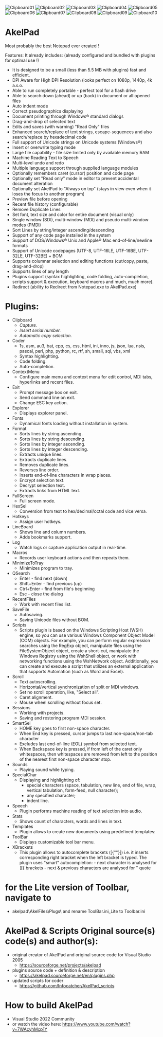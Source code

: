 ![Clipboard01](https://user-images.githubusercontent.com/122004809/211796075-ab979206-621d-430e-ac61-1feceb38dddd.jpg)
![Clipboard02](https://user-images.githubusercontent.com/122004809/211796078-3af9d667-badb-4daa-844f-18deabcc65e4.jpg)
![Clipboard03](https://user-images.githubusercontent.com/122004809/211796085-897eebb7-392f-43e3-a070-f3719421699b.jpg)
![Clipboard04](https://user-images.githubusercontent.com/122004809/211796091-c99196a4-45ba-4747-ad49-09b44d118948.jpg)
![Clipboard05](https://user-images.githubusercontent.com/122004809/211796095-52211209-106b-4cda-b5b2-d9039d93664b.jpg)
![Clipboard06](https://user-images.githubusercontent.com/122004809/211796100-a87004b3-8bfa-4bf0-a354-3914818827db.jpg)
![Clipboard07](https://user-images.githubusercontent.com/122004809/211796105-e14eaaf2-dc23-4498-9f59-eddeffd5a86a.jpg)
![Clipboard08](https://user-images.githubusercontent.com/122004809/211796108-d506db0a-a25a-4a92-8d9f-39bad5256b22.jpg)
![Clipboard09](https://user-images.githubusercontent.com/122004809/211796111-b5c537dc-aca7-4f04-8988-14d43fbdf956.jpg)
![Clipboard10](https://user-images.githubusercontent.com/122004809/211796117-6192c102-51a5-42d1-8c56-80d57b8a1f0d.jpg)


# AkelPad
Most probably the best Notepad ever created !


Features: It already includes: (already configured and bundled with plugins for optimal use !)

* It is designed to be a small (less than 5.5 MB with plugins) fast and efficient.
* DPI Aware for High DPI Resolution (looks perfect on 1080p, 1440p, 4k a.s.o.
* Able to run completely portable - perfect tool for a flash drive
* Able to search down (ahead) or up (back) in document or all opened files
* Auto indent mode
* Correct pseudographics displaying
* Document printing through Windows® standard dialogs
* Drag-and-drop of selected text
* Edits and saves (with warning) "Read Only" files
* Enhanced search/replace of text strings, escape-sequences and also search/replace by hexadecimal code
* Full support of Unicode strings on Unicode systems (Windows®)
* Insert or overwrite typing mode
* Large file capability - file size limited only by available memory RAM
* Machine Reading Text to Speech
* Multi-level undo and redo
* Multiple language support through supplied language modules
* Optionally remembers caret (cursor) position and code page
* Optionally set "Read only" mode in editor to prevent accidental document alteration
* Optionally set AkelPad to "Always on top" (stays in view even when it loses the focus to another program)
* Preview file before opening
* Recent file history (configurable)
* Remove Duplicate Lines
* Set font, text size and color for entire document (visual only)
* Single window (SDI), multi-window (MDI) and pseudo multi-window modes (PMDI)
* Sort Lines by string/integer ascending/descending
* Support of any code page installed in the system
* Support of DOS/Windows® Unix and Apple® Mac end-of-line/newline formats
* Support of Unicode codepages (UTF-8, UTF-16LE, UTF-16BE, UTF-32LE, UTF-32BE) + BOM
* Supports columnar selection and editing functions (cut/copy, paste, drag-and-drop)
* Supports lines of any length
* Plugins support (syntax highlighting, code folding, auto-completion, scripts support & execution, keyboard macros and much, much more).
* Redirect (ability to Redirect from Notepad.exe to AkelPad.exe)

# Plugins:

* Clipboard
  - *Capture.*
  - *Insert serial number.*
  - *Automatic copy selection.*
* Coder
  - 1s, asm, au3, bat, cpp, cs, css, html, ini, inno, js, json, lua, nsis, pascal, perl, php, python, rc, rtf, sh, smali, sql, vbs, xml
  - Syntax highlighting.
  - Code folding.
  - Auto-completion.
* ContextMenu
  - Configure main menu and context menu for edit control, MDI tabs, hyperlinks and recent files.
* Exit
  - Prompt message box on exit.
  - Send command line on exit.
  - Change ESC key action.
* Explorer
  - Displays explorer panel.
* Fonts
  - Dynamical fonts loading without installation in system.
* Format
  - Sorts lines by string ascending.
  - Sorts lines by string descending.
  - Sorts lines by integer ascending.
  - Sorts lines by integer descending.
  - Extracts unique lines.
  - Extracts duplicate lines.
  - Removes duplicate lines.
  - Reverses line order.
  - Inserts end-of-line characters in wrap places.
  - Encrypt selection text.
  - Decrypt selection text.
  - Extracts links from HTML text.
* FullScreen
  - Full screen mode.
* HexSel
  - Conversion from text to hex/decimal/octal code and vice versa.
* Hotkeys
  - Assign user hotkeys.
* LineBoard
  - Shows line and column numbers.
  - Adds bookmarks support.
* Log
  - Watch logs or capture application output in real-time.
* Macros
  - Records user keyboard actions and then repeats them.
* MinimizeToTray
  - Minimizes program to tray.
* QSearch
  - Enter - find next (down)
  - Shift+Enter - find previous (up)
  - Ctrl+Enter - find from file's beginning
  - Esc - close the dialog
* RecentFiles
  - Work with recent files list.
* SaveFile
  - Autosaving.
  - Saving Unicode files without BOM.
* Scripts
  - Scripts plugin is based on the Windows Scripting Host (WSH) engine, so you can use various Windows Component Object Model (COM) objects. For example, you can perform regular expression searches using the RegExp object, manipulate files using the FileSystemObject object, create a short-cut, manipulate the Windows Registry using the WshShell object, or work with networking functions using the WshNetwork object. Additionally, you can create and execute a script that utilizes an external application that supports Automation (such as Word and Excel).
* Scroll
  - Text autoscrolling.
  - Horizontal/vertical synchronization of split or MDI windows.
  - Set no scroll operation, like, "Select all".
  - Caret alignment.
  - Mouse wheel scrolling without focus set.
* Sessions
  - Working with projects.
  - Saving and restoring program MDI session.
* SmartSel
  - HOME key goes to first non-space character.
  - When End key is pressed, cursor jumps to last non-space/non-tab character
  - Excludes last end-of-line (EOL) symbol from selected text.
  - When Backspace key is pressed, if from left of the caret only whitespaces, then whitespaces are removed from left to the position of the nearest first non-space character stop.
* Sounds
  - Playing sound while typing.
* SpecialChar
  - Displaying and highlighting of:
    - special characters (space, tabulation, new line, end of file, wrap, vertical tabulation, form-feed, null character);
    - any specified character;
    - indent line.
* Speech
  - Plugin performs machine reading of text selection into audio.
* Stats
  - Shows count of characters, words and lines in text.
* Templates
  - Plugin allows to create new documents using predefined templates:
* ToolBar
  - Displays customizable tool bar menu.
* XBrackets
  - This plugin allows to autocomplete brackets ([{""}]) i.e. it inserts corresponding right bracket when the left bracket is typed. The plugin uses "smart" autocompletion: - next character is analysed for ([{ brackets - next & previous characters are analysed for " quote

# for the Lite version of Toolbar, navigate to
* akelpad\AkelFiles\Plugs\ and rename ToolBar.ini_Lite to Toolbar.ini


# AkelPad & Scripts Original source(s) code(s) and author(s):
  * original creator of AkelPad and original source code for Visual Studio 2005
    - https://sourceforge.net/projects/akelpad
  * plugins source code + definition & description
    - https://akelpad.sourceforge.net/en/plugins.php
  * updated scripts for coder
    - https://github.com/Infocatcher/AkelPad_scripts

# How to build AkelPad
* Visual Studio 2022 Community
* or watch the video here: https://www.youtube.com/watch?v=7WAcyhMcp1Y
